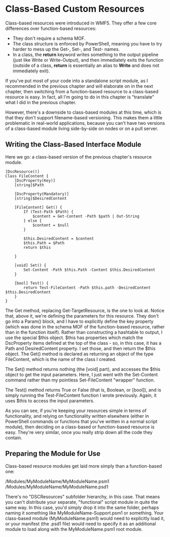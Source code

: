 # Class-Based Custom Resources
Class-based resources were introduced in WMF5. They offer a few core differences over function-based resources:

* They don't require a schema MOF.
* The class structure is enforced by PowerShell, meaning you have to try harder to mess up the Get-, Set-, and Test- names.
* In a class, the **return** keyword writes something to the output pipeline (just like Write or Write-Output), and then immediately exits the function (outside of a class, **return** is essentially an alias to **Write** and does not immediately exit).

If you've put most of your code into a standalone script module, as I recommended in the previous chapter and will elaborate on in the next chapter, then switching from a function-based resource to a class-based resource is easy. In fact, all I'm going to do in this chapter is "translate" what I did in the previous chapter.

However, there's a downside to class-based modules at this time, which is that they don't support filename-based versioning. This makes them a little problematic in real-world applications, because you can't have two versions of a class-based module living side-by-side on nodes or on a pull server. 

## Writing the Class-Based Interface Module
Here we go: a class-based version of the previous chapter's resource module.

```
[DscResource()]
Class FileContent {
	[DscProperty(Key)]
	[string]$Path
	
	[DscProperty(Mandatory)]
	[string]$DesiredContent
	
	[FileContent] Get() {
	    If (Test-Path $Path) {
        	$content = Get-Content -Path $path | Out-String
    	} else {
      	  	$content = $null
    	}
		
		$this.DesiredContent = $content
		$this.Path = $Path
		return $this
	
	}
	
	[void] Set() {
		Set-Content -Path $this.Path -Content $this.DesiredContent
	}
	
	[bool] Test() {
		return Test-FileContent -Path $this.path -DesiredContent $this.DesiredContent
	}
}
```

The Get method, replacing Get-TargetResource, is the one to look at. Notice that, above it, we're defining the parameters for this resource. They don't go into a Param() block, and I have to explicitly define the key property (which was done in the schema MOF of the function-based resource, rather than in the function itself). Rather than constructing a hashtable to output, I use the special $this object. $this has properties which match the DscProperty items defined at the top of the class - so, in this case, it has a Path and DesiredContent property. I set those, and then return the $this object. The Get() method is declared as returning an object of the type FileContent, which is the name of the class I created.

The Set() method returns nothing (the [void] part), and accesses the $this object to get the input parameters. Here, I just went with the Set-Content command rather than my pointless Set-FileContent "wrapper" function.

The Test() method returns True or False (that is, Boolean, or [bool]), and is simply running the Test-FileContent function I wrote previously. Again, it uses $this to access the input parameters.

As you can see, if you're keeping your resources simple in terms of functionality, and relying on functionality written elsewhere (either in PowerShell commands or functions that you've written in a normal script module), then deciding on a class-based or function-based resource is easy. They're very similar, once you really strip down all the code they contain.

## Preparing the Module for Use
Class-based resource modules get laid more simply than a function-based one:

/Modules/MyModuleName/MyModuleName.psm1
/Modules/MyModuleName/MyModuleName.psd1

There's no "DSCResources" subfolder hierarchy, in this case. That means you can't distribute your separate, "functional" script module in quite the same way. In this case, you'd simply drop it into the same folder, perhaps naming it something like MyModuleName-Support.psm1 or something. Your class-based module (MyModuleName.psm1) would need to explicitly load it, or your manifest (the .psd1 file) would need to specify it as an additional module to load along with the MyModuleName.psm1 root module.


